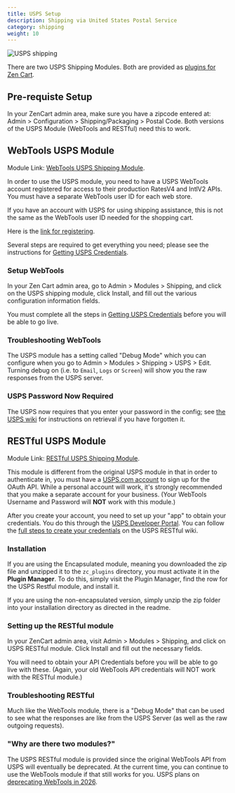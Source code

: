 ```yaml
---
title: USPS Setup 
description: Shipping via United States Postal Service 
category: shipping 
weight: 10
---
```



![USPS shipping](/images/usps.jpeg)

There are two USPS Shipping Modules.
Both are provided as [plugins for Zen Cart](/user/plugins/why_plugins/). 

## Pre-requiste Setup

In your ZenCart admin area, make sure you have a zipcode entered at: Admin > Configuration > Shipping/Packaging > Postal Code. Both versions of the USPS Module (WebTools and RESTful) need this to work.

## WebTools USPS Module

Module Link: [WebTools USPS Shipping Module](https://www.zen-cart.com/downloads.php?do=file&id=1292).

In order to use the USPS module, you need to have a USPS WebTools account registered for access to their production RatesV4 and IntlV2 APIs. You must have a separate WebTools user ID for each web store.

If you have an account with USPS for using shipping assistance, this is not the same as the WebTools user ID needed for the shopping cart.

Here is the [link for registering](https://www.usps.com/business/web-tools-apis/welcome.htm).

Several steps are required to get everything you need; please see the instructions for [Getting USPS Credentials](https://github.com/lat9/usps/wiki/Initial-Install:-Getting-USPS-Credentials).

### Setup WebTools

In your Zen Cart admin area, go to Admin > Modules > Shipping, and click on the USPS shipping module, click Install, and fill out the various configuration information fields.

You must complete all the steps in [Getting USPS Credentials](https://github.com/lat9/usps/wiki/Initial-Install:-Getting-USPS-Credentials) before you will be able to go live.

### Troubleshooting WebTools

The USPS module has a setting called "Debug Mode" which you can configure when you go to Admin > Modules > Shipping > USPS > Edit.  Turning debug on (i.e. to `Email`, `Logs` or `Screen`) will show you the raw responses from the USPS server.

### USPS Password Now Required

The USPS now requires that you enter your password in the config; see [the USPS wiki](https://github.com/lat9/usps/wiki/Forgot-or--Lost-Your-USPS-API-Password%3F) for instructions on retrieval if you have forgotten it.

## RESTful USPS Module

Module Link: [RESTful USPS Shipping Module](https://www.zen-cart.com/downloads.php?do=file&id=2395).

This module is different from the original USPS module in that in order to authenticate in, you must have a [USPS.com account](https://reg.usps.com/entreg/RegistrationAction_input) to sign up for the OAuth API. While a personal account will work, it's strongly recommended that you make a separate account for your business. (Your WebTools Username and Password will **NOT** work with this module.)

After you create your account, you need to set up your "app" to obtain your credentials. You do this through the [USPS Developer Portal](https://developers.usps.com/). You can follow the [full steps to create your credentials](https://github.com/retched/ZC-USPSRestful/wiki/Getting-Started#installing) on the USPS RESTful wiki.

### Installation

If you are using the Encapsulated module, meaning you downloaded the zip file and unzipped it to the `zc_plugins` directory, you must activate it in the **Plugin Manager**. To do this, simply visit the Plugin Manager, find the row for the USPS Restful module, and install it.

If you are using the non-encapsulated version, simply unzip the zip folder into your installation directory as directed in the readme.

### Setting up the RESTful module

In your ZenCart admin area, visit Admin > Modules > Shipping, and click on USPS RESTful module. Click Install and fill out the necessary fields.

You will need to obtain your API Credentials before you will be able to go live with these. (Again, your old WebTools API credentials will NOT work with the RESTful module.)

### Troubleshooting RESTful

Much like the WebTools module, there is a "Debug Mode" that can be used to see what the responses are like from the USPS Server (as well as the raw outgoing requests).

### "Why are there two modules?"

The USPS RESTful module is provided since the original WebTools API from USPS will eventually be deprecated. At the current time, you can continue to use the WebTools module if that still works for you. USPS plans on [deprecating WebTools in 2026](https://github.com/lat9/usps/issues/49).
